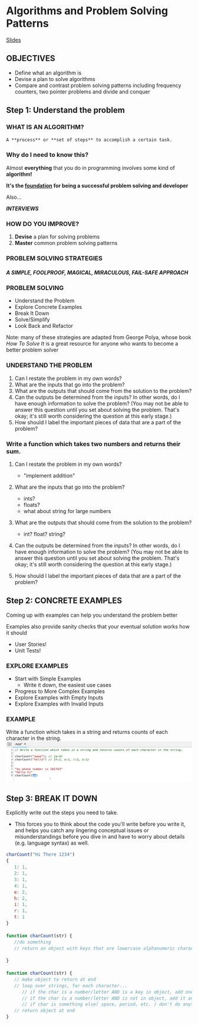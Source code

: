 # Algorithms and Problem Solving Patterns

[Slides](https://cs.slides.com/colt_steele/problem-solving-patterns)

## OBJECTIVES

- Define what an algorithm is
- Devise a plan to solve algorithms
- Compare and contrast problem solving patterns including frequency counters, two pointer problems and divide and conquer

## Step 1: Understand the problem

### WHAT IS AN ALGORITHM?

    A **process** or **set of steps** to accomplish a certain task.

### Why do I need to know this?

Almost **everything** that you do in programming involves some kind of **algorithm!**

**It's the <u>foundation</u> for being a successful problem solving and developer**

Also...

**_INTERVIEWS_**

### HOW DO YOU IMPROVE?

1. **Devise** a plan for solving problems
2. **Master** common problem solving patterns

### PROBLEM SOLVING STRATEGIES

##### A SIMPLE, FOOLPROOF, MAGICAL, MIRACULOUS, FAIL-SAFE APPROACH

### PROBLEM SOLVING

- Understand the Problem
- Explore Concrete Examples
- Break It Down
- Solve/Simplify
- Look Back and Refactor

Note: many of these strategies are adapted from George Polya, whose book _How To Solve It_ is a great resource for anyone who wants to become a better problem solver

### UNDERSTAND THE PROBLEM

1. Can I restate the problem in my own words?
2. What are the inputs that go into the problem?
3. What are the outputs that should come from the solution to the problem?
4. Can the outputs be determined from the inputs? In other words, do I have enough information to solve the problem? (You may not be able to answer this question until you set about solving the problem. That's okay; it's still worth considering the question at this early stage.)
5. How should I label the important pieces of data that are a part of the problem?

### Write a function which takes two numbers and returns their sum.

1. Can I restate the problem in my own words?
   - "implement addition"
2. What are the inputs that go into the problem?
   - ints?
   - floats?
   - what about string for large numbers
3. What are the outputs that should come from the solution to the problem?
   - int? float? string?
4. Can the outputs be determined from the inputs? In other words, do I have enough information to solve the problem? (You may not be able to answer this question until you set about solving the problem. That's okay; it's still worth considering the question at this early stage.)

5. How should I label the important pieces of data that are a part of the problem?

## Step 2: CONCRETE EXAMPLES

Coming up with examples can help you understand the problem better

Examples also provide sanity checks that your eventual solution works how it should

- User Stories!
- Unit Tests!

### EXPLORE EXAMPLES

- Start with Simple Examples
  - Write it down, the easiest use cases
- Progress to More Complex Examples
- Explore Examples with Empty Inputs
- Explore Examples with Invalid Inputs

### EXAMPLE

Write a function which takes in a string and returns counts of each character in the string.
![breakitdownexample](./pictures/breakitdownexample.png)

## Step 3: BREAK IT DOWN

Explicitly write out the steps you need to take.

- This forces you to think about the code you'll write before you write it, and helps you catch any lingering conceptual issues or misunderstandings before you dive in and have to worry about details (e.g. language syntax) as well.

```js
charCount("Hi There 1234")
{
   1: 1,
   2: 1,
   3: 1,
   4: 1,
   e: 2,
   h: 2,
   i: 1,
   r: 1,
   t: 1
}

function charCount(str) {
   //do something
   // return an object with keys that are lowercase alphanumeric characters in the string; values should be th

}

function charCount(str) {
   // make object to return at end
   // loop over strings, for each character...
      // if the char is a number/letter AND is a key in object, add one to counts
      // if the char is a number/letter AND is not in object, add it and set value to 1
      // if char is something else( space, period, etc. ) don't do anything.
   // return object at end
}
```
